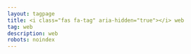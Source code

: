 ```yaml
---
layout: tagpage
title: <i class="fas fa-tag" aria-hidden="true"></i> web
tag: web
description: web
robots: noindex
---
```

